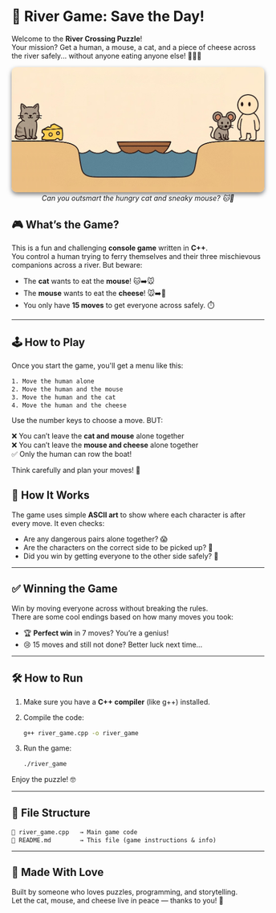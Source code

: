 # 🚤 River Game: Save the Day!

Welcome to the **River Crossing Puzzle**!  
Your mission? Get a human, a mouse, a cat, and a piece of cheese across the river safely... without anyone eating anyone else! 🧀🐭🐱

<div align="center">
  <img src="River-Game.png" alt="Game Screenshot" width="1000" style="border-radius: 10px; box-shadow: 0 4px 8px rgba(0,0,0,0.5);">
  <br>
  <em>Can you outsmart the hungry cat and sneaky mouse? 🐱🧀</em>
</div>

## 🎮 What’s the Game?

This is a fun and challenging **console game** written in **C++**.  
You control a human trying to ferry themselves and their three mischievous companions across a river. But beware:

- The **cat** wants to eat the **mouse**! 🐱➡️🐭  
- The **mouse** wants to eat the **cheese**! 🐭➡️🧀  
- You only have **15 moves** to get everyone across safely. ⏱️

---

## 🕹️ How to Play

Once you start the game, you'll get a menu like this:

```
1. Move the human alone  
2. Move the human and the mouse  
3. Move the human and the cat  
4. Move the human and the cheese
```

Use the number keys to choose a move. BUT:

❌ You can’t leave the **cat and mouse** alone together  
❌ You can’t leave the **mouse and cheese** alone together  
✅ Only the human can row the boat!

Think carefully and plan your moves! 🧠



## 🧱 How It Works

The game uses simple **ASCII art** to show where each character is after every move. It even checks:

- Are any dangerous pairs alone together? 😱
- Are the characters on the correct side to be picked up? 🚫
- Did you win by getting everyone to the other side safely? 🎉

---

## ✅ Winning the Game

Win by moving everyone across without breaking the rules.  
There are some cool endings based on how many moves you took:

- 🏆 **Perfect win** in 7 moves? You’re a genius!
- 😢 15 moves and still not done? Better luck next time...

---

## 🛠️ How to Run

1. Make sure you have a **C++ compiler** (like g++) installed.
2. Compile the code:

   ```bash
   g++ river_game.cpp -o river_game
   ```

3. Run the game:

   ```bash
   ./river_game
   ```

Enjoy the puzzle! 🤓

---

## 📁 File Structure

```
📄 river_game.cpp   → Main game code  
📄 README.md        → This file (game instructions & info)
```

---

## 🙌 Made With Love

Built by someone who loves puzzles, programming, and storytelling.  
Let the cat, mouse, and cheese live in peace — thanks to you! 💖

